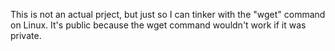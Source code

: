 This is not an actual prject, but just so I can tinker with the "wget" command on Linux. It's public because the wget command wouldn't work if it was private.

